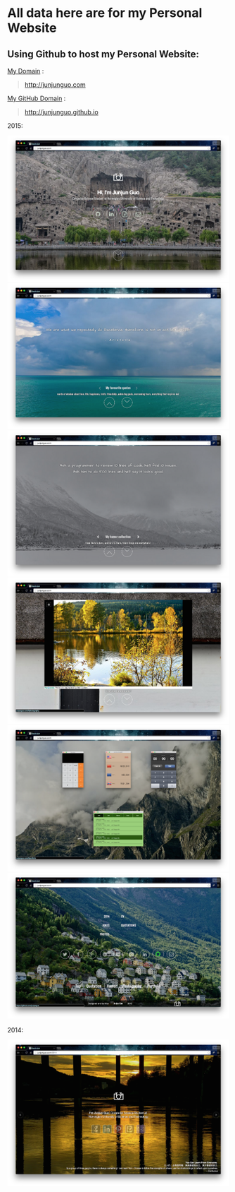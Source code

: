All data here are for my Personal Website
===

Using Github to host my Personal Website:
--
[My Domain][1] :            

> http://junjunguo.com

[My GitHub Domain][2] :     

> http://junjunguo.github.io

2015:

![2015](./image/readme/1.png)
![2015](./image/readme/2.png)
![2015](./image/readme/3.png)
![2015](./image/readme/4.png)
![2015](./image/readme/5.png)
![2015](./image/readme/6.png)

2014:

![2014](./image/readme/7.png)




[1]: http://junjunguo.com/
[2]: http://junjunguo.github.io